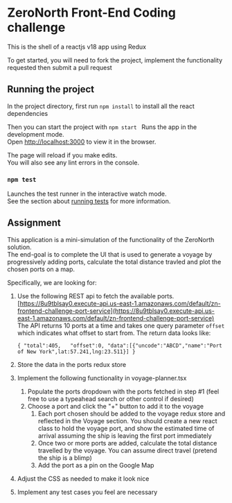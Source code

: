 # ZeroNorth Front-End Coding challenge

This is the shell of a reactjs v18 app using Redux

To get started, you will need to fork the project, implement the functionality requested 
then submit a pull request

## Running the project

In the project directory, first run `npm install` to install all the react dependencies

Then you can start the project with `npm start
`
Runs the app in the development mode.\
Open [http://localhost:3000](http://localhost:3000) to view it in the browser.

The page will reload if you make edits.\
You will also see any lint errors in the console.

### `npm test`

Launches the test runner in the interactive watch mode.\
See the section about [running tests](https://facebook.github.io/create-react-app/docs/running-tests) for more information.


## Assignment
This application is a mini-simulation of the functionality of the ZeroNorth solution.  
The end-goal is to complete the UI that is used to generate a voyage by progressively 
adding ports, calculate the total distance travled and plot the chosen ports on a map.

Specifically, we are looking for:

1) Use the following REST api to fetch the available ports.  [https://8u9tblsay0.execute-api.us-east-1.amazonaws.com/default/zn-frontend-challenge-port-service](https://8u9tblsay0.execute-api.us-east-1.amazonaws.com/default/zn-frontend-challenge-port-service)
   The API returns 10 ports at a time and takes one query parameter `offset` which indicates what offset to start from.  The
return data looks like:

    `{
        "total":405,  
        "offset":0,
        "data":[{"uncode":"ABCD","name":"Port of New York",lat:57.241,lng:23.511}]
      }`

2) Store the data in the ports redux store
3) Implement the following functionality in voyage-planner.tsx
   1) Populate the ports dropdown with the ports fetched in step #1 (feel free to use a typeahead search or other control if desired)
   2) Choose a port and click the "+" button to add it to the voyage
      1) Each port chosen should be added to the voyage redux store and reflected in the Voyage section.  You should create a new react class to hold the voyage port, and show the estimated time of arrival assuming the ship is leaving the first port immediately
      2) Once two or more ports are added, calculate the total distance travelled by the voyage.  You can assume direct travel (pretend the ship is a blimp)
      3) Add the port as a pin on the Google Map
4) Adjust the CSS as needed to make it look nice
5) Implement any test cases you feel are necessary
